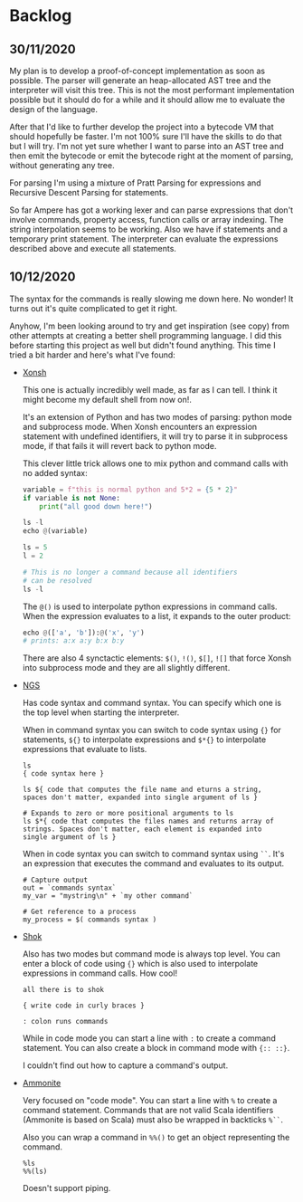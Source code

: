 # Backlog

## 30/11/2020

My plan is to develop a proof-of-concept implementation as soon as possible. The parser will generate an heap-allocated
AST tree and the interpreter will visit this tree. This is not the most performant implementation possible but it should
do for a while and it should allow me to evaluate the design of the language.

After that I'd like to further develop the project into a bytecode VM that should hopefully be faster. I'm not 100% sure
I'll have the skills to do that but I will try. I'm not yet sure whether I want to parse into an AST tree and then emit
the bytecode or emit the bytecode right at the moment of parsing, without generating any tree.

For parsing I'm using a mixture of Pratt Parsing for expressions and Recursive Descent Parsing for statements.

So far Ampere has got a working lexer and can parse expressions that don't involve commands, property access, function
calls or array indexing. The string interpolation seems to be working. Also we have if statements and a temporary
print statement. The interpreter can evaluate the expressions described above and execute all statements.

## 10/12/2020

The syntax for the commands is really slowing me down here. No wonder! It turns out it's quite complicated to get it right.

Anyhow, I'm been looking around to try and get inspiration (see copy) from other attempts at creating a better shell
programming language. I did this before starting this project as well but didn't found anything. This time I tried a bit
harder and here's what I've found:

+ [Xonsh](https://xon.sh)

    This one is actually incredibly well made, as far as I can tell. I think it might become my default shell from now on!.

    It's an extension of Python and has two modes of parsing: python mode and subprocess mode. When Xonsh encounters an 
    expression statement with undefined identifiers, it will try to parse it in subprocess mode, if that fails it will 
    revert back to python mode.
  
    This clever little trick allows one to mix python and command calls with no added syntax:

    ```python
    variable = f"this is normal python and 5*2 = {5 * 2}"
    if variable is not None:
        print("all good down here!")
  
    ls -l
    echo @(variable)
  
    ls = 5
    l = 2
    
    # This is no longer a command because all identifiers
    # can be resolved
    ls -l
    ```
  
    The `@()` is used to interpolate python expressions in command calls. When the expression evaluates to a list, it
    expands to the outer product:
  
    ```python
    echo @(['a', 'b']):@('x', 'y')
    # prints: a:x a:y b:x b:y
    ```

    There are also 4 synctactic elements: `$()`, `!()`, `$[]`, `![]` that force Xonsh into subprocess mode and they are all
    slightly different.

+ [NGS](https://ngs-lang.org)

    Has code syntax and command syntax. You can specify which one is the top level when starting the interpreter.
  
    When in command syntax you can switch to code syntax using `{}` for statements, `${}` to interpolate expressions
    and `$*{}` to interpolate expressions that evaluate to lists.
  
    ```
    ls
    { code syntax here }
    
    ls ${ code that computes the file name and eturns a string,
    spaces don't matter, expanded into single argument of ls }
    
    # Expands to zero or more positional arguments to ls
    ls $*{ code that computes the files names and returns array of
    strings. Spaces don't matter, each element is expanded into
    single argument of ls }
    ```

    When in code syntax you can switch to command syntax using <code>\`\`</code>. It's an expression that executes
    the command and evaluates to its output.
  
    ```
    # Capture output
    out = `commands syntax`
    my_var = "mystring\n" + `my other command`
    
    # Get reference to a process
    my_process = $( commands syntax )
    ```

+ [Shok](http://shok.io)
  
    Also has two modes but command mode is always top level. You can enter a block of code using `{}` which is also used
    to interpolate expressions in command calls. How cool!
  
    ```
    all there is to shok

    { write code in curly braces }
    
    : colon runs commands
    ```
  
    While in code mode you can start a line with `:` to create a command statement. You can also create a block in command
    mode with `{:: ::}`. 
  
    I couldn't find out how to capture a command's output.


+ [Ammonite](http://ammonite.io)

    Very focused on "code mode". You can start a line with `%` to create a command statement. Commands that are not valid
    Scala identifiers (Ammonite is based on Scala) must also be wrapped in backticks <code>%\`\`</code>.
  
    Also you can wrap a command in `%%()` to get an object representing the command.

    ```
    %ls
    %%(ls)
    ```
  
    Doesn't support piping.
